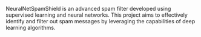NeuralNetSpamShield is an advanced spam filter developed using supervised learning and neural networks. This project aims to effectively identify and filter out spam messages by leveraging the capabilities of deep learning algorithms.
